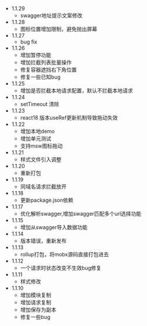 - 1.1.29
  - swagger地址提示文案修改
- 1.1.28
  - 图标位置增加限制，避免抛出屏幕
- 1.1.27
  - bug fix
- 1.1.26
  - 增加暂停功能
  - 增加拦截列表批量操作
  - 修复容器遮挡右下角位置
  - 修复一些已知bug
- 1.1.25
  - 增加是否拦截本地请求配置，默认不拦截本地请求
- 1.1.24
  - setTimeout 清除
- 1.1.23
  - react18 版本useRef更新机制导致拖动失效
- 1.1.22
  - 增加本地demo
  - 增加单元测试
  - 支持msw图标拖动
- 1.1.21
  - 样式文件引入调整
- 1.1.20
  - 重新打包
- 1.1.19
  - 同域名请求拦截放开
- 1.1.18
  - 更新package.json依赖
- 1.1.17
  - 优化解析swagger,增加swagger匹配多个url选择功能
- 1.1.15
  - 增加从swagger导入数据功能
- 1.1.14
  - 版本错误，重新发布
- 1.1.13
  - rollup打包，将mobx源码直接打包进去
- 1.1.12
  - 一个请求时状态改变不生效bug修复
- 1.1.11
  - 样式修改
- 1.1.10
  - 增加模块复制
  - 增加请求复制
  - 增加保存为副本
  - 修复一些bug
